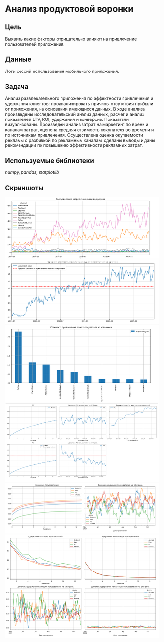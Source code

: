 # Анализ продуктовой воронки

## Цель
Выявить какие факторы отрицательно влияют на привлечение пользователей приложения. 

## Данные

Логи сессий использования мобильного приложения.

## Задача

Анализ развлекательного приложения по эффектности привлечения и удержания клиентов: проанализировать причины отсутствия прибыли от приложения, на основании имеющихся данных.
В ходе анализа произведены исследовательский анализ данных, расчет и анализ показателей LTV, ROI, удержания и конверсии. Показатели визуализованы. Произведен анализ затрат на маркетинг по врени и каналам затрат, оценена средняя стоимость покупателя во времени и по источникам привлечения. Осуществлена оценка окупаемости рекламы с разбивкой по рекламным каналам, сделаны выводы и даны рекомендации по повышению эффективности рекламных затрат.


## Используемые библиотеки
*numpy, pandas, matplotlib*

## Скриншоты

![Рисунок_1](Снимок1.PNG)
![Рисунок_2](Снимок2.PNG)
![Рисунок_3](Снимок3.PNG)
![Рисунок_4](Снимок4.PNG)
![Рисунок_5](Снимок5.PNG)
![Рисунок_6](Снимок6.PNG)